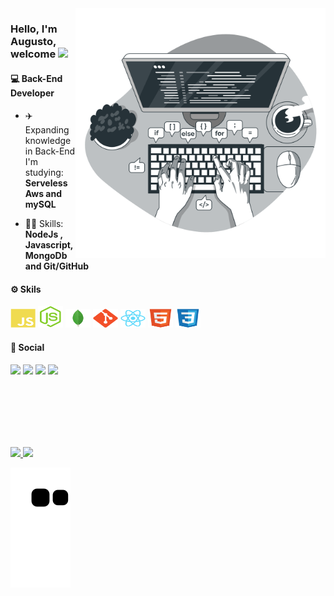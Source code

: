 <img align="right" src="https://raw.githubusercontent.com/GilbertoASJ/GilbertoASJ/master/Code%20typing-bro.png" max-width="400px" width="400px" align="right">

<h3 align="left"> Hello, I'm Augusto, welcome <img src="https://media.giphy.com/media/hvRJCLFzcasrR4ia7z/giphy.gif" width="30px"></h3>

<h4>💻 Back-End Developer</h4>

- <p>✈️ Expanding knowledge in Back-End <br> I'm studying: <strong>Serveless Aws and mySQL</strong><br></p>
- <p>👨‍💻 Skills: <strong> NodeJs , Javascript, MongoDb and Git/GitHub </strong><br></p>
<h4>⚙️ Skils</h4>
<div>
  <img  alt="My-Js" height="30" width="40" src="https://raw.githubusercontent.com/devicons/devicon/master/icons/javascript/javascript-plain.svg">
  <img  alt="My-CSS" height="35" width="40" src="https://raw.githubusercontent.com/devicons/devicon/master/icons/nodejs/nodejs-original.svg">
  <img  alt="My-Git" height="30" width="40" src="https://raw.githubusercontent.com/devicons/devicon/master/icons/mongodb/mongodb-original.svg">
  <img  alt="My-Git" height="30" width="40" src="https://raw.githubusercontent.com/devicons/devicon/master/icons/git/git-original.svg">
  <img  alt="My-React" height="30" width="40" src="https://raw.githubusercontent.com/devicons/devicon/master/icons/react/react-original.svg">
  <img  alt="My-HTML" height="30" width="40" src="https://raw.githubusercontent.com/devicons/devicon/master/icons/html5/html5-original.svg">
  <img  alt="My-CSS" height="30" width="40" src="https://raw.githubusercontent.com/devicons/devicon/master/icons/css3/css3-original.svg">

</div>

<h4>📱 Social </h4>
<a href="https://www.instagram.com/augusto_dev/" target="_blank"><img src="https://img.shields.io/badge/-Instagram-%23E4405F?style=for-the-badge&logo=instagram&logoColor=white" target="_blank"></a>
  <a href = "mailto:augustobdev@outlook.com"><img src="https://img.shields.io/badge/-Gmail-%23333?style=for-the-badge&logo=gmail&logoColor=white" target="_blank"></a>
  <a href="https://www.linkedin.com/in/augusto-bernardes-a53b291bb/" target="_blank"><img src="https://img.shields.io/badge/-LinkedIn-%230077B5?style=for-the-badge&logo=linkedin&logoColor=white" target="_blank"></a> 
 <a href="https://www.youtube.com/channel/UCGZMgoM8XlEO-DLX_jARlYA" target="_blank"><img src="https://img.shields.io/badge/YouTube-FF0000?style=for-the-badge&logo=youtube&logoColor=white" target="_blank"></a> 

<br><br><br><br><br>
<div style:"display: flex; flex-direction:row;">
  <a href="https://github.com/AugustoBernardes">
  <img height="180em" src="https://github-readme-stats.vercel.app/api?username=augustobernardes&show_icons=true&theme=dark" style"max-width: 100%" />
  <img height="180em" src="https://github-readme-stats.vercel.app/api/top-langs/?username=augustobernardes&layout=compact&theme=dark" style"max-width:  100%;" />
 </a>
</div>
 
<div> 
 
  ![Snake animation](https://github.com/AugustoBernardes/AugustoBernardes/blob/output/github-contribution-grid-snake.svg)
 
</div>
 
